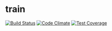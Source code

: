 # train
[![Build Status](https://travis-ci.org/marufeuille/train.svg?branch=master)](https://travis-ci.org/marufeuille/train)
[![Code Climate](https://codeclimate.com/github/marufeuille/train/badges/gpa.svg)](https://codeclimate.com/github/marufeuille/train)
[![Test Coverage](https://codeclimate.com/github/marufeuille/train/badges/coverage.svg)](https://codeclimate.com/github/marufeuille/train/coverage)
